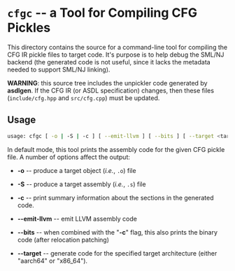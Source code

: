 # `cfgc` -- a Tool for Compiling CFG Pickles

This directory contains the source for a command-line tool for compiling
the CFG IR pickle files to target code.  It's purpose is to help debug
the SML/NJ backend (the generated code is not useful, since it lacks
the metadata needed to support SML/NJ linking).

**WARNING**: this source tree includes the unpickler code generated by
**asdlgen**.  If the CFG IR (or ASDL specification) changes, then these
files (`include/cfg.hpp` and `src/cfg.cpp`) must be updated.

## Usage

``` bash
usage: cfgc [ -o | -S | -c ] [ --emit-llvm ] [ --bits ] [ --target <target> ] <pkl-file>
```

In default mode, this tool prints the assembly code for the given CFG pickle
file.  A number of options affect the output:

* **-o** -- produce a target object (*i.e.*, `.o`) file

* **-S** -- produce a target assembly (*i.e.*, `.s`) file

* **-c** -- print summary information about the sections in the generated
  code.

* **--emit-llvm** -- emit LLVM assembly code

* **--bits** -- when combined with the "**-c**" flag, this also prints the binary
  code (after relocation patching)

* **--target** *<target>* -- generate code for the specified target architecture
  (either "aarch64" or "x86_64").
